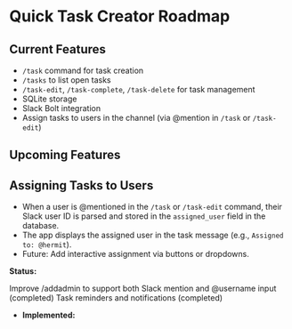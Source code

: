 # Quick Task Creator Roadmap

## Current Features

- `/task` command for task creation
- `/tasks` to list open tasks
- `/task-edit`, `/task-complete`, `/task-delete` for task management
- SQLite storage
- Slack Bolt integration
- Assign tasks to users in the channel (via @mention in `/task` or `/task-edit`)

## Upcoming Features

## Assigning Tasks to Users

- When a user is @mentioned in the `/task` or `/task-edit` command, their Slack user ID is parsed and stored in the `assigned_user` field in the database.
- The app displays the assigned user in the task message (e.g., `Assigned to: @hermit`).
- Future: Add interactive assignment via buttons or dropdowns.

**Status:**

Improve /addadmin to support both Slack mention and @username input (completed)
Task reminders and notifications (completed)

- **Implemented:**
